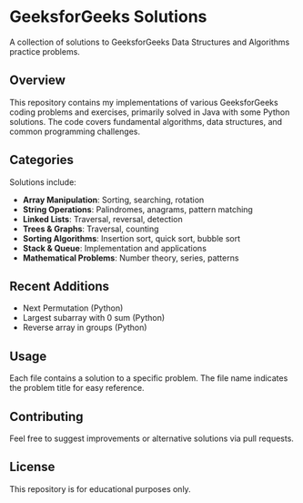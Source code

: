 # GeeksforGeeks Solutions

A collection of solutions to GeeksforGeeks Data Structures and Algorithms practice problems.

## Overview

This repository contains my implementations of various GeeksforGeeks coding problems and exercises, primarily solved in Java with some Python solutions. The code covers fundamental algorithms, data structures, and common programming challenges.

## Categories

Solutions include:
- **Array Manipulation**: Sorting, searching, rotation
- **String Operations**: Palindromes, anagrams, pattern matching
- **Linked Lists**: Traversal, reversal, detection
- **Trees & Graphs**: Traversal, counting
- **Sorting Algorithms**: Insertion sort, quick sort, bubble sort
- **Stack & Queue**: Implementation and applications
- **Mathematical Problems**: Number theory, series, patterns

## Recent Additions

- Next Permutation (Python)
- Largest subarray with 0 sum (Python)
- Reverse array in groups (Python)

## Usage

Each file contains a solution to a specific problem. The file name indicates the problem title for easy reference.

## Contributing

Feel free to suggest improvements or alternative solutions via pull requests.

## License

This repository is for educational purposes only.
